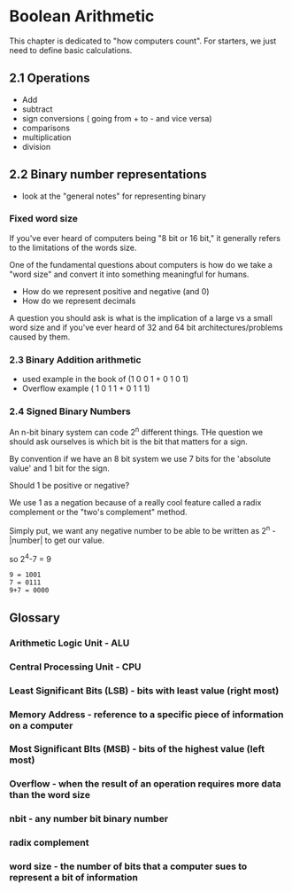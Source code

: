 # Boolean Arithmetic

This chapter is dedicated to "how computers count". For starters, we just need to define basic calculations.

## 2.1 Operations
- Add
- subtract
- sign conversions ( going from + to - and vice versa)
- comparisons
- multiplication
- division

## 2.2 Binary number representations

- look at the "general notes" for representing binary

### Fixed word size
If you've ever heard of computers being "8 bit or 16 bit," it generally refers to the limitations of the words size.

One of the fundamental questions about computers is how do we take a "word size" and convert it into something meaningful for humans.

- How do we represent positive and negative (and 0)
- How do we represent decimals

A question you should ask is what is the implication of a large vs a small word size and if you've ever heard of 32 and 64 bit architectures/problems caused by them.

### 2.3 Binary Addition arithmetic

- used example in the book of (1 0 0 1 + 0 1 0 1)
- Overflow example ( 1 0 1 1 + 0 1 1 1)

### 2.4 Signed Binary Numbers
An n-bit binary system can code 2<sup>n</sup> different things. THe question we should ask ourselves is which bit is the bit that matters for a sign.

By convention if we have an 8 bit system we use 7 bits for the 'absolute value' and 1 bit for the sign. 

Should 1 be positive or negative?

We use 1 as a  negation because of a really cool feature called a radix complement or the "two's complement" method.

Simply put, we want any negative number to be able to be written as 2<sup>n</sup> - |number| to get our value.

so 2<sup>4</sup>-7 = 9
```
9 = 1001
7 = 0111
9+7 = 0000
```


## Glossary

### Arithmetic Logic Unit - ALU

### Central Processing Unit - CPU

### Least Significant Bits (LSB) - bits with least value (right most)

### Memory Address - reference to a specific piece of information on a computer

### Most Significant BIts (MSB) - bits of the highest value (left most)

### Overflow - when the result of an operation requires more data than the word size

### nbit - any number bit binary number

### radix complement

### word size - the number of bits that a computer sues to represent a bit of information

